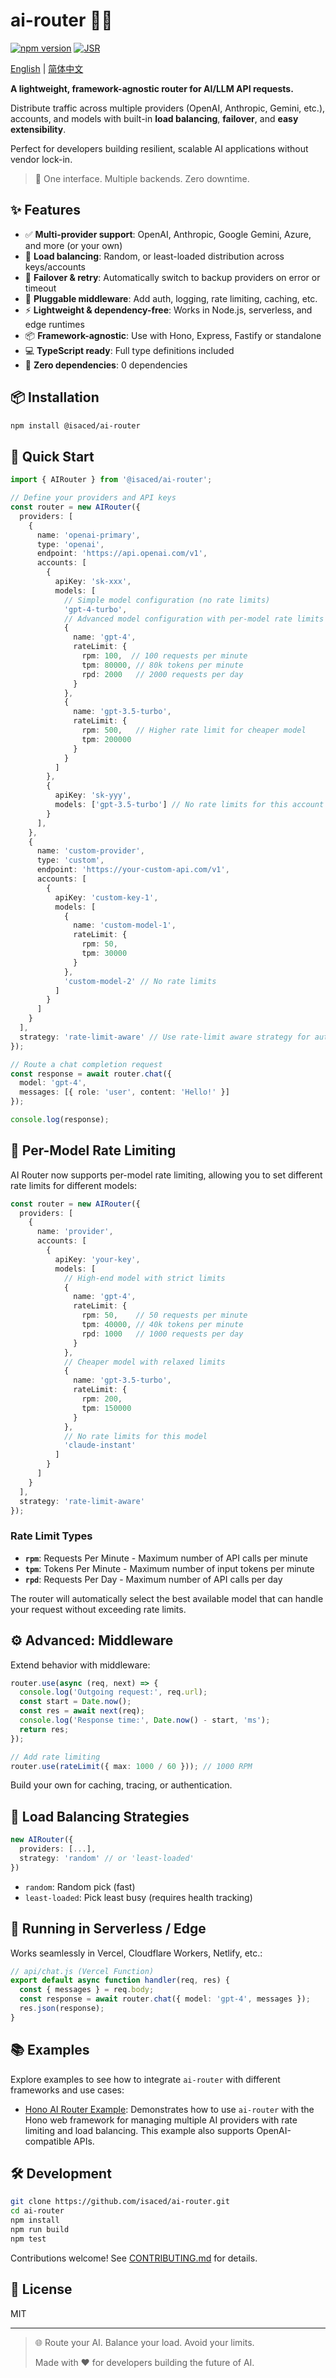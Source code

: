 # ai-router 🤖🔄

[![npm version](https://badge.fury.io/js/@isaced%2Fai-router.svg)](https://www.npmjs.com/package/@isaced/ai-router) [![JSR](https://jsr.io/badges/@isaced/ai-router)](https://jsr.io/@isaced/ai-router)

[English](README.md) | [简体中文](README.zh-CN.md)

**A lightweight, framework-agnostic router for AI/LLM API requests.**

Distribute traffic across multiple providers (OpenAI, Anthropic, Gemini, etc.), accounts, and models with built-in **load balancing**, **failover**, and **easy extensibility**.

Perfect for developers building resilient, scalable AI applications without vendor lock-in.

> 🚀 One interface. Multiple backends. Zero downtime.

## ✨ Features

- ✅ **Multi-provider support**: OpenAI, Anthropic, Google Gemini, Azure, and more (or your own)
- 🔁 **Load balancing**: Random, or least-loaded distribution across keys/accounts
- 🛟 **Failover & retry**: Automatically switch to backup providers on error or timeout
- 🧩 **Pluggable middleware**: Add auth, logging, rate limiting, caching, etc.
- ⚡ **Lightweight & dependency-free**: Works in Node.js, serverless, and edge runtimes
- 📦 **Framework-agnostic**: Use with Hono, Express, Fastify or standalone
- 💻 **TypeScript ready**: Full type definitions included
- 🔄 **Zero dependencies**: 0 dependencies

## 📦 Installation

```bash
npm install @isaced/ai-router
```

## 🚀 Quick Start

```ts
import { AIRouter } from '@isaced/ai-router';

// Define your providers and API keys
const router = new AIRouter({
  providers: [
    {
      name: 'openai-primary',
      type: 'openai',
      endpoint: 'https://api.openai.com/v1',
      accounts: [
        {
          apiKey: 'sk-xxx',
          models: [
            // Simple model configuration (no rate limits)
            'gpt-4-turbo',
            // Advanced model configuration with per-model rate limits
            {
              name: 'gpt-4',
              rateLimit: {
                rpm: 100,  // 100 requests per minute
                tpm: 80000, // 80k tokens per minute
                rpd: 2000   // 2000 requests per day
              }
            },
            {
              name: 'gpt-3.5-turbo',
              rateLimit: {
                rpm: 500,   // Higher rate limit for cheaper model
                tpm: 200000
              }
            }
          ]
        },
        {
          apiKey: 'sk-yyy',
          models: ['gpt-3.5-turbo'] // No rate limits for this account
        }
      ],
    },
    {
      name: 'custom-provider',
      type: 'custom',
      endpoint: 'https://your-custom-api.com/v1',
      accounts: [
        {
          apiKey: 'custom-key-1',
          models: [
            {
              name: 'custom-model-1',
              rateLimit: {
                rpm: 50,
                tpm: 30000
              }
            },
            'custom-model-2' // No rate limits
          ]
        }
      ]
    }
  ],
  strategy: 'rate-limit-aware' // Use rate-limit aware strategy for automatic load balancing
});

// Route a chat completion request
const response = await router.chat({
  model: 'gpt-4',
  messages: [{ role: 'user', content: 'Hello!' }]
});

console.log(response);
```

## 🎯 Per-Model Rate Limiting

AI Router now supports per-model rate limiting, allowing you to set different rate limits for different models:

```ts
const router = new AIRouter({
  providers: [
    {
      name: 'provider',
      accounts: [
        {
          apiKey: 'your-key',
          models: [
            // High-end model with strict limits
            {
              name: 'gpt-4',
              rateLimit: {
                rpm: 50,    // 50 requests per minute
                tpm: 40000, // 40k tokens per minute
                rpd: 1000   // 1000 requests per day
              }
            },
            // Cheaper model with relaxed limits
            {
              name: 'gpt-3.5-turbo',
              rateLimit: {
                rpm: 200,
                tpm: 150000
              }
            },
            // No rate limits for this model
            'claude-instant'
          ]
        }
      ]
    }
  ],
  strategy: 'rate-limit-aware'
});
```

### Rate Limit Types

- **`rpm`**: Requests Per Minute - Maximum number of API calls per minute
- **`tpm`**: Tokens Per Minute - Maximum number of input tokens per minute  
- **`rpd`**: Requests Per Day - Maximum number of API calls per day

The router will automatically select the best available model that can handle your request without exceeding rate limits.

## ⚙️ Advanced: Middleware

Extend behavior with middleware:

```ts
router.use(async (req, next) => {
  console.log('Outgoing request:', req.url);
  const start = Date.now();
  const res = await next(req);
  console.log('Response time:', Date.now() - start, 'ms');
  return res;
});

// Add rate limiting
router.use(rateLimit({ max: 1000 / 60 })); // 1000 RPM
```

Build your own for caching, tracing, or authentication.

## 🔁 Load Balancing Strategies

```ts
new AIRouter({
  providers: [...],
  strategy: 'random' // or 'least-loaded'
})
```

- `random`: Random pick (fast)
- `least-loaded`: Pick least busy (requires health tracking)

## 🧪 Running in Serverless / Edge

Works seamlessly in Vercel, Cloudflare Workers, Netlify, etc.:

```ts
// api/chat.js (Vercel Function)
export default async function handler(req, res) {
  const { messages } = req.body;
  const response = await router.chat({ model: 'gpt-4', messages });
  res.json(response);
}
```

## 📚 Examples

Explore examples to see how to integrate `ai-router` with different frameworks and use cases:

- [Hono AI Router Example](./examples/hono-ai-router/): Demonstrates how to use `ai-router` with the Hono web framework for managing multiple AI providers with rate limiting and load balancing. This example also supports OpenAI-compatible APIs.

## 🛠️ Development

```bash
git clone https://github.com/isaced/ai-router.git
cd ai-router
npm install
npm run build
npm test
```

Contributions welcome! See [CONTRIBUTING.md](CONTRIBUTING.md) for details.


## 📄 License

MIT

---

> 🌐 Route your AI. Balance your load. Avoid your limits.
>
> Made with ❤️ for developers building the future of AI.
